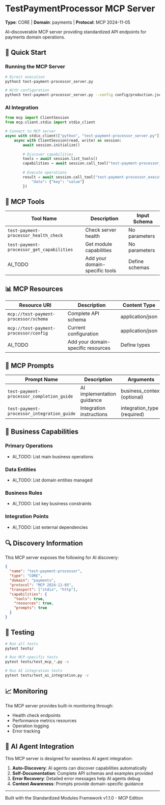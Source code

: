 # TestPaymentProcessor MCP Server

**Type**: CORE | **Domain**: payments | **Protocol**: MCP 2024-11-05

AI-discoverable MCP server providing standardized API endpoints for payments domain operations.

## 🚀 Quick Start

### Running the MCP Server

```bash
# Direct execution
python3 test-payment-processor_server.py

# With configuration
python3 test-payment-processor_server.py --config config/production.json
```

### AI Integration

```python
from mcp import ClientSession
from mcp.client.stdio import stdio_client

# Connect to MCP server
async with stdio_client(["python", "test-payment-processor_server.py"]) as (read, write):
    async with ClientSession(read, write) as session:
        await session.initialize()
        
        # Discover capabilities
        tools = await session.list_tools()
        capabilities = await session.call_tool("test-payment-processor_get_capabilities", {})
        
        # Execute operations
        result = await session.call_tool("test-payment-processor_execute_operation", {
            "data": {"key": "value"}
        })
```

## 🔧 MCP Tools

| Tool Name | Description | Input Schema |
|-----------|-------------|--------------|
| `test-payment-processor_health_check` | Check server health | No parameters |
| `test-payment-processor_get_capabilities` | Get module capabilities | No parameters |
| AI_TODO | Add your domain-specific tools | Define schemas |

## 📊 MCP Resources

| Resource URI | Description | Content Type |
|--------------|-------------|--------------|
| `mcp://test-payment-processor/schema` | Complete API schema | application/json |
| `mcp://test-payment-processor/config` | Current configuration | application/json |
| AI_TODO | Add your domain-specific resources | Define types |

## 💬 MCP Prompts

| Prompt Name | Description | Arguments |
|-------------|-------------|-----------|
| `test-payment-processor_completion_guide` | AI implementation guidance | business_context (optional) |
| `test-payment-processor_integration_guide` | Integration instructions | integration_type (required) |

## 🎯 Business Capabilities

### Primary Operations
- AI_TODO: List main business operations

### Data Entities  
- AI_TODO: List domain entities managed

### Business Rules
- AI_TODO: List key business constraints

### Integration Points
- AI_TODO: List external dependencies

## 🔍 Discovery Information

This MCP server exposes the following for AI discovery:

```json
{
  "name": "test-payment-processor",
  "type": "CORE",
  "domain": "payments",
  "protocol": "MCP 2024-11-05",
  "transport": ["stdio", "http"],
  "capabilities": {
    "tools": true,
    "resources": true,
    "prompts": true
  }
}
```

## 🧪 Testing

```bash
# Run all tests
pytest tests/

# Run MCP-specific tests
pytest tests/test_mcp_*.py -v

# Run AI integration tests
pytest tests/test_ai_integration.py -v
```

## 📈 Monitoring

The MCP server provides built-in monitoring through:

- Health check endpoints
- Performance metrics resources
- Operation logging
- Error tracking

## 🤖 AI Agent Integration

This MCP server is designed for seamless AI agent integration:

1. **Auto-Discovery**: AI agents can discover capabilities automatically
2. **Self-Documentation**: Complete API schemas and examples provided
3. **Error Recovery**: Detailed error messages help AI agents debug
4. **Context Awareness**: Prompts provide domain-specific guidance

---

Built with the Standardized Modules Framework v1.1.0 - MCP Edition
